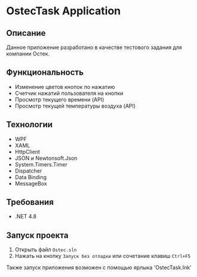 # OstecTask Application

## Описание
Данное приложение разработано в качестве тестового задания для компании Остек.

## Функциональность
- Изменение цветов кнопок по нажатию
- Счетчик нажатий пользователя на кнопки
- Просмотр текущего времени (API)
- Просмотр текущей температуры воздуха (API)

## Технологии
- WPF
- XAML
- HttpClient
- JSON и Newtonsoft.Json
- System.Timers.Timer
- Dispatcher
- Data Binding
- MessageBox

## Требования
- .NET 4.8

## Запуск проекта
1. Открыть файл `Ostec.sln`
2. Нажать на кнопку `Запуск без отладки` или сочетание клавиш `Ctrl+F5`<br>

Также запуск приложения возможен c помощью ярлыка 'OstecTask.Ink'
